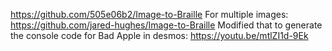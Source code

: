 https://github.com/505e06b2/Image-to-Braille
For multiple images: https://github.com/jared-hughes/Image-to-Braille
Modified that to generate the console code for Bad Apple in desmos: https://youtu.be/mtlZI1d-9Ek

